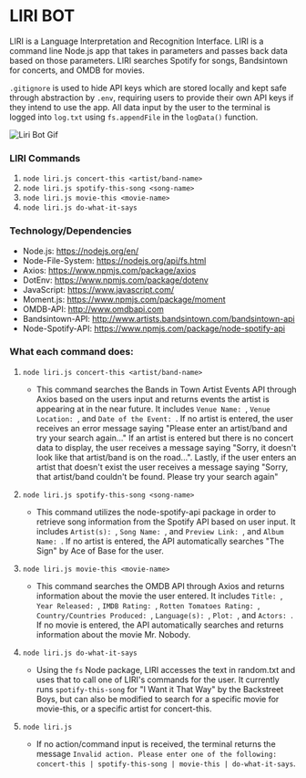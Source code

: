# LIRI BOT

LIRI is a Language Interpretation and Recognition Interface. LIRI is a command line Node.js app that takes in parameters and passes back data based on those parameters. LIRI searches Spotify for songs, Bandsintown for concerts, and OMDB for movies.

`.gitignore` is used to hide API keys which are stored locally and kept safe through abstraction by `.env`, requiring users to provide their own API keys if they intend to use the app. All data input by the user to the terminal is logged into `log.txt` using `fs.appendFile` in the `logData()` function.

![Liri Bot Gif](screenRecord.gif)

### LIRI Commands

1. `node liri.js concert-this <artist/band-name>`
2. `node liri.js spotify-this-song <song-name>`
3. `node liri.js movie-this <movie-name>`
4. `node liri.js do-what-it-says`
    

### Technology/Dependencies 

* Node.js: https://nodejs.org/en/
* Node-File-System: https://nodejs.org/api/fs.html
* Axios: https://www.npmjs.com/package/axios
* DotEnv: https://www.npmjs.com/package/dotenv
* JavaScript: https://www.javascript.com/
* Moment.js: https://www.npmjs.com/package/moment
* OMDB-API: http://www.omdbapi.com
* Bandsintown-API: http://www.artists.bandsintown.com/bandsintown-api
* Node-Spotify-API: https://www.npmjs.com/package/node-spotify-api


### What each command does:

1. `node liri.js concert-this <artist/band-name>`
    * This command searches the Bands in Town Artist Events API through Axios based on the users input and returns events the artist is appearing at in the near future. It includes `Venue Name: `, `Venue Location: `, and `Date of the Event: `. If no artist is entered, the user receives an error message saying "Please enter an artist/band and try your search again..." If an artist is entered but there is no concert data to display, the user receives a message saying "Sorry, it doesn't look like that artist/band is on the road...". Lastly, if the user enters an artist that doesn't exist the user receives a message saying "Sorry, that artist/band couldn't be found. Please try your search again"

2. `node liri.js spotify-this-song <song-name>`
    * This command utilizes the node-spotify-api package in order to retrieve song information from the Spotify API based on user input. It includes `Artist(s): `, `Song Name: `, and `Preview Link: `, and `Album Name: `. If no artist is entered, the API automatically searches "The Sign" by Ace of Base for the user.

3. `node liri.js movie-this <movie-name>`
    * This command searches the OMDB API through Axios and returns information about the movie the user entered. It includes `Title: `, `Year Released: `, `IMDB Rating: `, `Rotten Tomatoes Rating: `, `Country/Countries Produced: `, `Language(s): `, `Plot: `, and `Actors: `. If no movie is entered, the API automatically searches and returns information about the movie Mr. Nobody.

4. `node liri.js do-what-it-says`
    * Using the `fs` Node package, LIRI accesses the text in random.txt and uses that to call one of LIRI's commands for the user. It currently runs `spotify-this-song` for "I Want it That Way" by the Backstreet Boys, but can also be modified to search for a specific movie for movie-this, or a specific artist for concert-this.

5. `node liri.js`
    * If no action/command input is received, the terminal returns the message `Invalid action. Please enter one of the following: concert-this | spotify-this-song | movie-this | do-what-it-says`.
